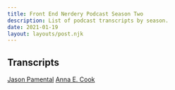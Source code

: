 ```yaml
---
title: Front End Nerdery Podcast Season Two
description: List of podcast transcripts by season.
date: 2021-01-19
layout: layouts/post.njk
---
```


## Transcripts

[Jason Pamental](https://toddl.dev/podcast/transcripts/pamental)
[Anna E. Cook](https://toddl.dev/podcast/transcripts/cook)
<!-- [Shop Talk Show](https://toddl.dev/podcast/transcripts/shoptalkshow) -->
